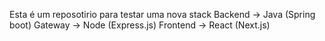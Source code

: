 Esta é um reposotirio para testar uma nova stack
Backend -> Java (Spring boot)
Gateway -> Node (Express.js)
Frontend -> React (Next.js)
